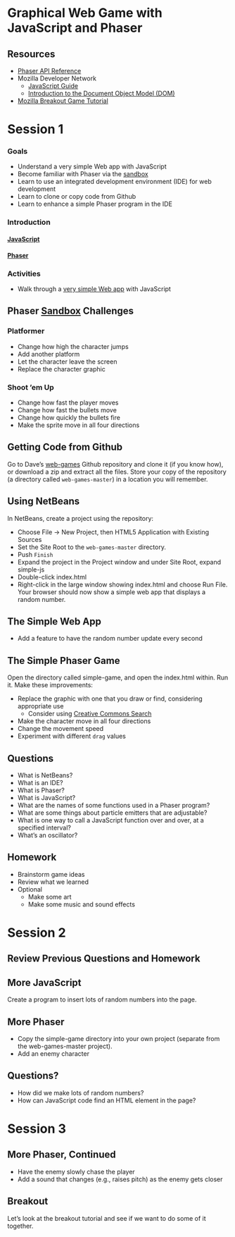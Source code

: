 # Graphical Web Game with JavaScript and Phaser

## Resources
- [Phaser API Reference](http://phaser.io/docs/2.4.8/)
- Mozilla Developer Network
    - [JavaScript Guide](https://developer.mozilla.org/en-US/docs/Web/JavaScript/Guide)
    - [Introduction to the Document Object Model (DOM)](https://developer.mozilla.org/en-US/docs/Web/API/Document_Object_Model/Introduction)
- [Mozilla Breakout Game Tutorial](https://developer.mozilla.org/en-US/docs/Games/Tutorials/2D_breakout_game_Phaser)

# Session 1
### Goals
- Understand a very simple Web app with JavaScript
- Become familiar with Phaser via the [sandbox](http://phaser.io/sandbox)
- Learn to use an integrated development environment (IDE) for web development
- Learn to clone or copy code from Github
- Learn to enhance a simple Phaser program in the IDE

### Introduction
#### [JavaScript](https://en.wikipedia.org/wiki/JavaScript)
#### [Phaser](http://phaser.io)

### Activities
- Walk through a [very simple Web app](https://github.com/dcbriccetti/web-games/tree/master/simple-js/index.html)
with JavaScript

## Phaser [Sandbox](http://phaser.io/sandbox) Challenges

### Platformer
- Change how high the character jumps
- Add another platform
- Let the character leave the screen
- Replace the character graphic

### Shoot ’em Up
- Change how fast the player moves
- Change how fast the bullets move
- Change how quickly the bullets fire
- Make the sprite move in all four directions

## Getting Code from Github
Go to Dave’s [web-games](https://github.com/dcbriccetti/web-games) Github
repository and clone it (if you know how), or download a zip and extract all the files.
Store your copy of the repository (a directory called `web-games-master`) in a location you will remember.

## Using NetBeans
In NetBeans, create a project using the repository:
- Choose File -> New Project, then HTML5 Application with Existing Sources
- Set the Site Root to the `web-games-master` directory.
- Push `Finish`
- Expand the project in the Project window and under Site Root, expand simple-js
- Double-click index.html
- Right-click in the large window showing index.html and choose Run File. Your browser should now show
a simple web app that displays a random number.

## The Simple Web App
- Add a feature to have the random number update every second

## The Simple Phaser Game
Open the directory called simple-game, and open the index.html within. Run it. Make these improvements:
- Replace the graphic with one that you draw or find, considering appropriate use
  - Consider using [Creative Commons Search](https://search.creativecommons.org/)
- Make the character move in all four directions
- Change the movement speed
- Experiment with different `drag` values

## Questions
- What is NetBeans?
- What is an IDE?
- What is Phaser?
- What is JavaScript?
- What are the names of some functions used in a Phaser program?
- What are some things about particle emitters that are adjustable?
- What is one way to call a JavaScript function over and over, at
a specified interval?
- What’s an oscillator?

## Homework
- Brainstorm game ideas
- Review what we learned
- Optional
  - Make some art
  - Make some music and sound effects


# Session 2

## Review Previous Questions and Homework

## More JavaScript
Create a program to insert lots of random numbers into the page.

## More Phaser
- Copy the simple-game directory into your own project (separate from the web-games-master project).
- Add an enemy character

## Questions?

- How did we make lots of random numbers?
- How can JavaScript code find an HTML element in the page?

# Session 3

## More Phaser, Continued
- Have the enemy slowly chase the player
- Add a sound that changes (e.g., raises pitch) as the enemy gets closer

## Breakout
Let’s look at the breakout tutorial and see if we want to do some of it together.
